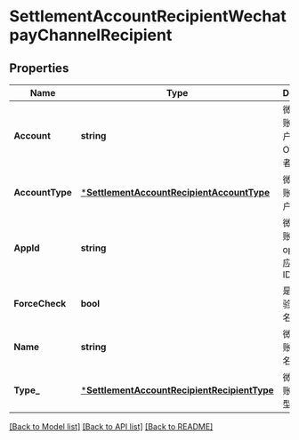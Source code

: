 # SettlementAccountRecipientWechatpayChannelRecipient

## Properties
Name | Type | Description | Notes
------------ | ------------- | ------------- | -------------
**Account** | **string** | 微信支付分账接收方账户，OPENID或者商户号 | [optional] [default to null]
**AccountType** | [***SettlementAccountRecipientAccountType**](SettlementAccountRecipientAccountType.md) | 微信支付分账接收方账户类型 | [optional] [default to null]
**AppId** | **string** | 微信支付分账接收方 openid 所对应的公众号 ID | [optional] [default to null]
**ForceCheck** | **bool** | 是否强制校验收款人姓名 | [optional] [default to null]
**Name** | **string** | 微信支付分账接收方姓名或名称 | [optional] [default to null]
**Type_** | [***SettlementAccountRecipientRecipientType**](SettlementAccountRecipientRecipientType.md) | 微信支付分账接收方类型 | [optional] [default to null]

[[Back to Model list]](../README.md#documentation-for-models) [[Back to API list]](../README.md#documentation-for-api-endpoints) [[Back to README]](../README.md)


